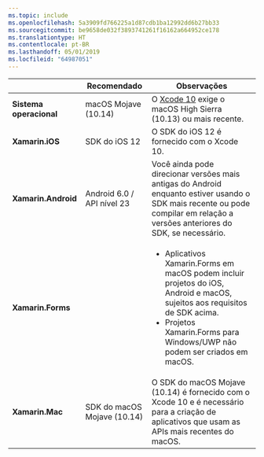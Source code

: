 ```yaml
---
ms.topic: include
ms.openlocfilehash: 5a3909fd766225a1d87cdb1ba12992dd6b27bb33
ms.sourcegitcommit: be9658de032f3893741261f16162a664952ce178
ms.translationtype: HT
ms.contentlocale: pt-BR
ms.lasthandoff: 05/01/2019
ms.locfileid: "64987051"
---
```

||Recomendado|Observações|
|---|---|---|
|**Sistema operacional**|macOS Mojave (10.14)|O [Xcode 10](https://developer.apple.com/documentation/xcode_release_notes/xcode_10_release_notes) exige o macOS High Sierra (10.13) ou mais recente.|
|**Xamarin.iOS**|SDK do iOS 12|O SDK do iOS 12 é fornecido com o Xcode 10.|
|**Xamarin.Android**|Android 6.0 / API nível 23|Você ainda pode direcionar versões mais antigas do Android enquanto estiver usando o SDK mais recente ou pode compilar em relação a versões anteriores do SDK, se necessário.|
|**Xamarin.Forms**||<ul><li>Aplicativos Xamarin.Forms em macOS podem incluir projetos do iOS, Android e macOS, sujeitos aos requisitos de SDK acima.</li><li>Projetos Xamarin.Forms para Windows/UWP não podem ser criados em macOS.</li></ul>|
|**Xamarin.Mac**|SDK do macOS Mojave (10.14)|O SDK do macOS Mojave (10.14) é fornecido com o Xcode 10 e é necessário para a criação de aplicativos que usam as APIs mais recentes do macOS.|
